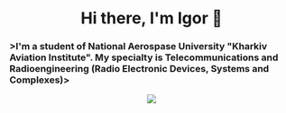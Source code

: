 <h1 align="center">Hi there, I'm Igor 👋</a>

### >I'm a student of National Aerospase University "Kharkiv Aviation Institute". My specialty is Telecommunications and Radioengineering (Radio Electronic Devices, Systems and Complexes)>

<p align="center">  
  <a href="https://t.me/KpoT45">
    <img src="https://img.shields.io/badge/Telegram-2CA5E0?style=for-the-badge&logo=telegram&logoColor=white">
  </a>
</p>
